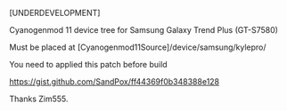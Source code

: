 [UNDERDEVELOPMENT]

Cyanogenmod 11 device tree for Samsung Galaxy Trend Plus (GT-S7580)

Must be placed at [Cyanogenmod11Source]/device/samsung/kylepro/

You need to applied this patch before build

https://gist.github.com/SandPox/ff44369f0b348388e128

Thanks Zim555.
